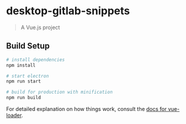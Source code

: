 # desktop-gitlab-snippets

> A Vue.js project

## Build Setup

``` bash
# install dependencies
npm install

# start electron
npm run start

# build for production with minification
npm run build
```

For detailed explanation on how things work, consult the [docs for vue-loader](http://vuejs.github.io/vue-loader).
